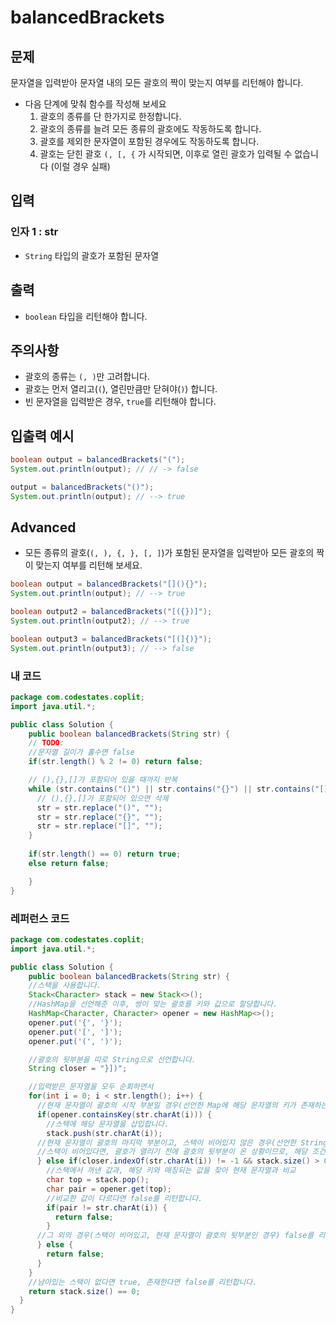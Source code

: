 # **balancedBrackets**

## **문제**

문자열을 입력받아 문자열 내의 모든 괄호의 짝이 맞는지 여부를 리턴해야 합니다.

- 다음 단계에 맞춰 함수를 작성해 보세요
    1. 괄호의 종류를 단 한가지로 한정합니다.
    2. 괄호의 종류를 늘려 모든 종류의 괄호에도 작동하도록 합니다.
    3. 괄호를 제외한 문자열이 포함된 경우에도 작동하도록 합니다.
    4. 괄호는 닫힌 괄호 `(, [, {` 가 시작되면, 이후로 열린 괄호가 입력될 수 없습니다 (이럴 경우 실패)

## **입력**

### **인자 1 : str**

- `String` 타입의 괄호가 포함된 문자열

## **출력**

- `boolean` 타입을 리턴해야 합니다.

## **주의사항**

- 괄호의 종류는 `(, )`만 고려합니다.
- 괄호는 먼저 열리고(`(`), 열린만큼만 닫혀야(`)`) 합니다.
- 빈 문자열을 입력받은 경우, `true`를 리턴해야 합니다.

## **입출력 예시**

```java
boolean output = balancedBrackets("(");
System.out.println(output); // // -> false

output = balancedBrackets("()");
System.out.println(output); // --> true
```

## **Advanced**

- 모든 종류의 괄호(`(, ), {, }, [, ]`)가 포함된 문자열을 입력받아 모든 괄호의 짝이 맞는지 여부를 리턴해 보세요.

```java
boolean output = balancedBrackets("[](){}");
System.out.println(output); // --> true

boolean output2 = balancedBrackets("[({})]");
System.out.println(output2); // --> true

boolean output3 = balancedBrackets("[(]{)}");
System.out.println(output3); // --> false
```

### 내 코드

```java
package com.codestates.coplit; 
import java.util.*;

public class Solution { 
	public boolean balancedBrackets(String str) {
    // TODO:
    //문자열 길이가 홀수면 false
    if(str.length() % 2 != 0) return false;

    // (),{},[]가 포함되어 있을 때까지 반복
    while (str.contains("()") || str.contains("{}") || str.contains("[]")) {
      // (),{},[]가 포함되어 있으면 삭제
      str = str.replace("()", "");
      str = str.replace("{}", "");
      str = str.replace("[]", ""); 
    }
    
    if(str.length() == 0) return true;
    else return false;

	} 
}
```

### 레퍼런스 코드

```java
package com.codestates.coplit; 
import java.util.*;

public class Solution { 
	public boolean balancedBrackets(String str) {
    //스택을 사용합니다.
    Stack<Character> stack = new Stack<>();
    //HashMap을 선언해준 이후, 쌍이 맞는 괄호를 키와 값으로 할당합니다.
    HashMap<Character, Character> opener = new HashMap<>();
    opener.put('{', '}');
    opener.put('[', ']');
    opener.put('(', ')');

    //괄호의 뒷부분을 따로 String으로 선언합니다.
    String closer = "}])";

    //입력받은 문자열을 모두 순회하면서
    for(int i = 0; i < str.length(); i++) {
      //현재 문자열이 괄호의 시작 부분일 경우(선언한 Map에 해당 문자열의 키가 존재하는 경우)
      if(opener.containsKey(str.charAt(i))) {
        //스택에 해당 문자열을 삽입합니다.
        stack.push(str.charAt(i));
      //현재 문자열이 괄호의 마지막 부분이고, 스택이 비어있지 않은 경우(선언한 String에 해당 문자열이 존재하는 경우)
      //스택이 비어있다면, 괄호가 열리기 전에 괄호의 뒷부분이 온 상황이므로, 해당 조건에 함께 추가
      } else if(closer.indexOf(str.charAt(i)) != -1 && stack.size() > 0) {
        //스택에서 꺼낸 값과, 해당 키와 매칭되는 값을 찾아 현재 문자열과 비교
        char top = stack.pop();
        char pair = opener.get(top);
        //비교한 값이 다르다면 false를 리턴합니다.
        if(pair != str.charAt(i)) {
          return false;
        }
      //그 외의 경우(스택이 비어있고, 현재 문자열이 괄호의 뒷부분인 경우) false를 리턴합니다.
      } else {
        return false;
      }
    }
    //남아있는 스택이 없다면 true, 존재한다면 false를 리턴합니다.
    return stack.size() == 0;
  }
}
```